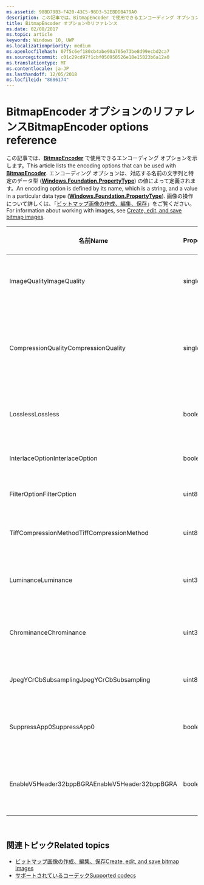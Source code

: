 ```yaml
---
ms.assetid: 98BD79B3-F420-43C5-98D3-52EBDDB479A0
description: この記事では、BitmapEncoder で使用できるエンコーディング オプションを示します。
title: BitmapEncoder オプションのリファレンス
ms.date: 02/08/2017
ms.topic: article
keywords: Windows 10, UWP
ms.localizationpriority: medium
ms.openlocfilehash: 07f5c6ef180cb4abe90a705e73be8d99ecbd2ca7
ms.sourcegitcommit: c01c29cd97f1cbf050950526e18e15823b6a12a0
ms.translationtype: MT
ms.contentlocale: ja-JP
ms.lasthandoff: 12/05/2018
ms.locfileid: "8686174"
---
```

# <a name="bitmapencoder-options-reference"></a><span data-ttu-id="bd36c-104">BitmapEncoder オプションのリファレンス</span><span class="sxs-lookup"><span data-stu-id="bd36c-104">BitmapEncoder options reference</span></span>


<span data-ttu-id="bd36c-105">この記事では、[**BitmapEncoder**](https://msdn.microsoft.com/library/windows/apps/br226206) で使用できるエンコーディング オプションを示します。</span><span class="sxs-lookup"><span data-stu-id="bd36c-105">This article lists the encoding options that can be used with [**BitmapEncoder**](https://msdn.microsoft.com/library/windows/apps/br226206).</span></span> <span data-ttu-id="bd36c-106">エンコーディング オプションは、対応する名前の文字列と特定のデータ型 ([**Windows.Foundation.PropertyType**](https://msdn.microsoft.com/library/windows/apps/br225871)) の値によって定義されます。</span><span class="sxs-lookup"><span data-stu-id="bd36c-106">An encoding option is defined by its name, which is a string, and a value in a particular data type ([**Windows.Foundation.PropertyType**](https://msdn.microsoft.com/library/windows/apps/br225871)).</span></span> <span data-ttu-id="bd36c-107">画像の操作について詳しくは、「[ビットマップ画像の作成、編集、保存](imaging.md)」をご覧ください。</span><span class="sxs-lookup"><span data-stu-id="bd36c-107">For information about working with images, see [Create, edit, and save bitmap images](imaging.md).</span></span>

| <span data-ttu-id="bd36c-108">名前</span><span class="sxs-lookup"><span data-stu-id="bd36c-108">Name</span></span>                    | <span data-ttu-id="bd36c-109">PropertyType</span><span class="sxs-lookup"><span data-stu-id="bd36c-109">PropertyType</span></span> | <span data-ttu-id="bd36c-110">使用上の注意</span><span class="sxs-lookup"><span data-stu-id="bd36c-110">Usage notes</span></span>                                                                                        | <span data-ttu-id="bd36c-111">有効な形式</span><span class="sxs-lookup"><span data-stu-id="bd36c-111">Valid formats</span></span> |
|-------------------------|--------------|----------------------------------------------------------------------------------------------------|---------------|
| <span data-ttu-id="bd36c-112">ImageQuality</span><span class="sxs-lookup"><span data-stu-id="bd36c-112">ImageQuality</span></span>            | <span data-ttu-id="bd36c-113">single</span><span class="sxs-lookup"><span data-stu-id="bd36c-113">single</span></span>       | <span data-ttu-id="bd36c-114">有効な値は 0 ～ 1.0 です。</span><span class="sxs-lookup"><span data-stu-id="bd36c-114">Valid values from 0 to 1.0.</span></span> <span data-ttu-id="bd36c-115">値が大きいほど、画質が高くなります。</span><span class="sxs-lookup"><span data-stu-id="bd36c-115">Higher values indicate higher quality</span></span>                                 | <span data-ttu-id="bd36c-116">JPEG、JPEG-XR</span><span class="sxs-lookup"><span data-stu-id="bd36c-116">JPEG, JPEG-XR</span></span> |
| <span data-ttu-id="bd36c-117">CompressionQuality</span><span class="sxs-lookup"><span data-stu-id="bd36c-117">CompressionQuality</span></span>      | <span data-ttu-id="bd36c-118">single</span><span class="sxs-lookup"><span data-stu-id="bd36c-118">single</span></span>       | <span data-ttu-id="bd36c-119">有効な値は 0 ～ 1.0 です。</span><span class="sxs-lookup"><span data-stu-id="bd36c-119">Valid values from 0 to 1.0.</span></span> <span data-ttu-id="bd36c-120">値が大きいほど、効率の高い (時間のかかる) 圧縮方式であることを示します。</span><span class="sxs-lookup"><span data-stu-id="bd36c-120">Higher values indicate a more efficient and slower compression scheme</span></span> | <span data-ttu-id="bd36c-121">TIFF</span><span class="sxs-lookup"><span data-stu-id="bd36c-121">TIFF</span></span>          |
| <span data-ttu-id="bd36c-122">Lossless</span><span class="sxs-lookup"><span data-stu-id="bd36c-122">Lossless</span></span>                | <span data-ttu-id="bd36c-123">boolean</span><span class="sxs-lookup"><span data-stu-id="bd36c-123">boolean</span></span>      | <span data-ttu-id="bd36c-124">true に設定すると、ImageQuality オプションが無視されます。</span><span class="sxs-lookup"><span data-stu-id="bd36c-124">If this is set to true, the ImageQuality option is ignored</span></span>                                        | <span data-ttu-id="bd36c-125">JPEG-XR</span><span class="sxs-lookup"><span data-stu-id="bd36c-125">JPEG-XR</span></span>       |
| <span data-ttu-id="bd36c-126">InterlaceOption</span><span class="sxs-lookup"><span data-stu-id="bd36c-126">InterlaceOption</span></span>         | <span data-ttu-id="bd36c-127">boolean</span><span class="sxs-lookup"><span data-stu-id="bd36c-127">boolean</span></span>      | <span data-ttu-id="bd36c-128">画像をインターレースするかどうかを示します。</span><span class="sxs-lookup"><span data-stu-id="bd36c-128">Whether to interlace the image</span></span>                                                                    | <span data-ttu-id="bd36c-129">PNG</span><span class="sxs-lookup"><span data-stu-id="bd36c-129">PNG</span></span>           |
| <span data-ttu-id="bd36c-130">FilterOption</span><span class="sxs-lookup"><span data-stu-id="bd36c-130">FilterOption</span></span>            | <span data-ttu-id="bd36c-131">uint8</span><span class="sxs-lookup"><span data-stu-id="bd36c-131">uint8</span></span>        | <span data-ttu-id="bd36c-132">[**PngFilterMode**](https://msdn.microsoft.com/library/windows/apps/br226389) 列挙値を使います。</span><span class="sxs-lookup"><span data-stu-id="bd36c-132">Use the [**PngFilterMode**](https://msdn.microsoft.com/library/windows/apps/br226389) enumeration</span></span>                                | <span data-ttu-id="bd36c-133">PNG</span><span class="sxs-lookup"><span data-stu-id="bd36c-133">PNG</span></span>           |
| <span data-ttu-id="bd36c-134">TiffCompressionMethod</span><span class="sxs-lookup"><span data-stu-id="bd36c-134">TiffCompressionMethod</span></span>   | <span data-ttu-id="bd36c-135">uint8</span><span class="sxs-lookup"><span data-stu-id="bd36c-135">uint8</span></span>        | <span data-ttu-id="bd36c-136">[**TiffCompressionMode**](https://msdn.microsoft.com/library/windows/apps/br226399) 列挙値を使います。</span><span class="sxs-lookup"><span data-stu-id="bd36c-136">Use the [**TiffCompressionMode**](https://msdn.microsoft.com/library/windows/apps/br226399) enumeration</span></span>                    | <span data-ttu-id="bd36c-137">TIFF</span><span class="sxs-lookup"><span data-stu-id="bd36c-137">TIFF</span></span>          |
| <span data-ttu-id="bd36c-138">Luminance</span><span class="sxs-lookup"><span data-stu-id="bd36c-138">Luminance</span></span>               | <span data-ttu-id="bd36c-139">uint32Array</span><span class="sxs-lookup"><span data-stu-id="bd36c-139">uint32Array</span></span>  | <span data-ttu-id="bd36c-140">輝度の量子化定数を格納する 64 要素の配列です。</span><span class="sxs-lookup"><span data-stu-id="bd36c-140">An array of 64 elements containing luminance quantization constants</span></span>                               | <span data-ttu-id="bd36c-141">JPEG</span><span class="sxs-lookup"><span data-stu-id="bd36c-141">JPEG</span></span>          |
| <span data-ttu-id="bd36c-142">Chrominance</span><span class="sxs-lookup"><span data-stu-id="bd36c-142">Chrominance</span></span>             | <span data-ttu-id="bd36c-143">uint32Array</span><span class="sxs-lookup"><span data-stu-id="bd36c-143">uint32Array</span></span>  | <span data-ttu-id="bd36c-144">クロミナンスの量子化定数を格納する 64 要素の配列です。</span><span class="sxs-lookup"><span data-stu-id="bd36c-144">An array of 64 elements containing chrominance quantization constants</span></span>                             | <span data-ttu-id="bd36c-145">JPEG</span><span class="sxs-lookup"><span data-stu-id="bd36c-145">JPEG</span></span>          |
| <span data-ttu-id="bd36c-146">JpegYCrCbSubsampling</span><span class="sxs-lookup"><span data-stu-id="bd36c-146">JpegYCrCbSubsampling</span></span>    | <span data-ttu-id="bd36c-147">uint8</span><span class="sxs-lookup"><span data-stu-id="bd36c-147">uint8</span></span>        | <span data-ttu-id="bd36c-148">[**JpegSubsamplingMode**](https://msdn.microsoft.com/library/windows/apps/br226386) 列挙値を使います。</span><span class="sxs-lookup"><span data-stu-id="bd36c-148">Use the [**JpegSubsamplingMode**](https://msdn.microsoft.com/library/windows/apps/br226386) enumeration</span></span>                    | <span data-ttu-id="bd36c-149">JPEG</span><span class="sxs-lookup"><span data-stu-id="bd36c-149">JPEG</span></span>          |
| <span data-ttu-id="bd36c-150">SuppressApp0</span><span class="sxs-lookup"><span data-stu-id="bd36c-150">SuppressApp0</span></span>            | <span data-ttu-id="bd36c-151">boolean</span><span class="sxs-lookup"><span data-stu-id="bd36c-151">boolean</span></span>      | <span data-ttu-id="bd36c-152">App0 メタデータ ブロックの作成を抑制するかどうかを示します。</span><span class="sxs-lookup"><span data-stu-id="bd36c-152">Whether to suppress the creation of an App0 metadata block</span></span>                                        | <span data-ttu-id="bd36c-153">JPEG</span><span class="sxs-lookup"><span data-stu-id="bd36c-153">JPEG</span></span>          |
| <span data-ttu-id="bd36c-154">EnableV5Header32bppBGRA</span><span class="sxs-lookup"><span data-stu-id="bd36c-154">EnableV5Header32bppBGRA</span></span> | <span data-ttu-id="bd36c-155">boolean</span><span class="sxs-lookup"><span data-stu-id="bd36c-155">boolean</span></span>      | <span data-ttu-id="bd36c-156">アルファをサポートするバージョン 5 BMP にエンコードするかどうかを示します。</span><span class="sxs-lookup"><span data-stu-id="bd36c-156">Whether to encode to a version 5 BMP which supports alpha</span></span>                                         | <span data-ttu-id="bd36c-157">BMP</span><span class="sxs-lookup"><span data-stu-id="bd36c-157">BMP</span></span>           |

 

## <a name="related-topics"></a><span data-ttu-id="bd36c-158">関連トピック</span><span class="sxs-lookup"><span data-stu-id="bd36c-158">Related topics</span></span>

* [<span data-ttu-id="bd36c-159">ビットマップ画像の作成、編集、保存</span><span class="sxs-lookup"><span data-stu-id="bd36c-159">Create, edit, and save bitmap images</span></span>](imaging.md)
* [<span data-ttu-id="bd36c-160">サポートされているコーデック</span><span class="sxs-lookup"><span data-stu-id="bd36c-160">Supported codecs</span></span>](supported-codecs.md)

 




